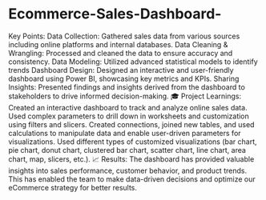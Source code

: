 # Ecommerce-Sales-Dashboard-

Key Points:
Data Collection: Gathered sales data from various sources including online platforms and internal databases.
Data Cleaning & Wrangling: Processed and cleaned the data to ensure accuracy and consistency.
Data Modeling: Utilized advanced statistical models to identify trends
Dashboard Design: Designed an interactive and user-friendly dashboard using Power BI, showcasing key metrics and KPIs.
Sharing Insights: Presented findings and insights derived from the dashboard to stakeholders to drive informed decision-making.
🎓 Project Learnings:
Created an interactive dashboard to track and analyze online sales data.
Used complex parameters to drill down in worksheets and customization using filters and slicers.
Created connections, joined new tables, and used calculations to manipulate data and enable user-driven parameters for visualizations.
Used different types of customized visualizations (bar chart, pie chart, donut chart, clustered bar chart, scatter chart, line chart, area chart, map, slicers, etc.).
📈 Results:
The dashboard has provided valuable insights into sales performance, customer behavior, and product trends. This has enabled the team to make data-driven decisions and optimize our eCommerce strategy for better results.

